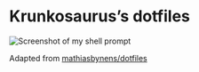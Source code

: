 # Krunkosaurus’s dotfiles

![Screenshot of my shell prompt](http://sadbot.com/up/2014_07_08_commandline.png)

Adapted from [mathiasbynens/dotfiles](https://github.com/mathiasbynens/dotfiles)
